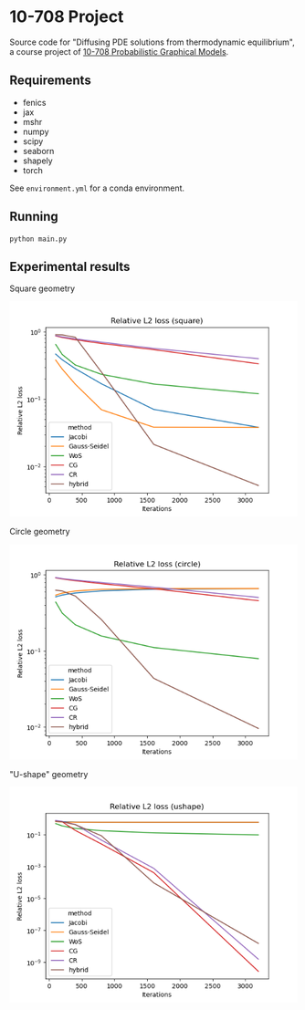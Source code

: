 # 10-708 Project

Source code for "Diffusing PDE solutions from thermodynamic
equilibrium", a course project of [10-708 Probabilistic
Graphical Models](https://andrejristeski.github.io/10708S24/).

## Requirements

- fenics
- jax
- mshr
- numpy
- scipy
- seaborn
- shapely
- torch

See `environment.yml` for a conda environment.

## Running

```console
python main.py
```

## Experimental results

Square geometry

![accuracy of implemented methods](./figures/square_loss.png)

Circle geometry

![accuracy of implemented methods](./figures/circle_loss.png)

"U-shape" geometry

![accuracy of implemented methods](./figures/ushape_loss.png)
